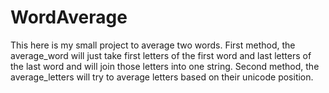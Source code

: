 # WordAverage

This here is my small project to average two words. First method, the average_word will just take first letters of the first word and last letters of the last word and will join those letters into one string.
Second method, the average_letters will try to average letters based on their unicode position.
